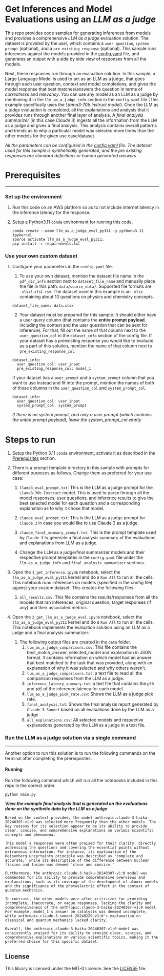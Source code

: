 # Get Inferences and Model Evaluations using an _LLM as a judge_

This repo provides code samples for generating inferences from models and provides a comprehensive _LLM as a judge_ evaluation solution. The dataset is provided by the user, which contains a `user question`, `system prompt` (optional), and a `pre existing response` (optional). This sample runs inferences against the models provided in the [config.yaml](config.yaml) file, and generates an output with a side by side view of responses from all the models. 

Next, these responses run through an evaluation solution. In this sample, a Large Language Model is used to act as an LLM as a judge, that goes through each user question, context and model completions, and gives the model response that best matches/answers the question in terms of _correctness_ and _relevancy_. You can use any model as an LLM as a judge by mentioning it in the `llm_as_a_judge_info` section in the `config.yaml` file (This example specifically uses the _Llama3-70b instruct model_). Once the LLM as a judge evaluation is completed, all the explanations and analysis that it provides runs through another final layer of analysis. A _final analysis summarizer_ (in this case _Claude 3_) ingests all the information from the LLM as a judge and gives a final analysis. This analysis contains overall patterns and trends as to why a particular model was selected more times than the other models for the given use case/dataset.

*All the parameters can be configured in the [config.yaml](config.yaml) file. The dataset used for this sample is synthetically generated, and the pre existing responses are standard definitions or human generated answers*

# Prerequisites
---

### Set up the environment

1. Run this code on an AWS platform so as to not include internet latency in the inference latency for the response.

1. Setup a Python3.11 `conda` environment for running this code.

    ```{.bash}
    conda create --name llm_as_a_judge_eval_py311 -y python=3.11 ipykernel
    source activate llm_as_a_judge_eval_py311;
    pip install -r requirements.txt
    ```

### Use your own custom dataset

1. Configure your parameters in the `config.yaml` file. 

    1. To use your own dataset, mention the dataset file name in the `pdf_dir_info` section next to `dataset_file_name` and manually place the file in this path: `data/source_data/`. Supported file formats are
    `.xlsx`/`.xls`/`.csv`. The dataset used in this example is an `.xlsx` containing about 10 questions on physics and chemistry concepts.

    ```{.yaml}
    dataset_file_name: data.xlsx
    ```

    2. Your dataset must be prepared for this sample. It should either have a user query column (that contains the **entire prompt payload**, including the context and the user question that can be sent for inference). For that, fill out the name of that column next to the `user_question_col` in the `dataset_info` section of the config file. If your dataset has a preexisting response you would like to evaluate as a part of this solution, mention the name of that column next to `pre_existing_response_col`.
    
    ```{.yaml}
    dataset_info:
      user_question_col: user_input
      pre_existing_response_col: model_1
    ```
    
    If your dataset has a `user_prompt` and a `system_prompt` column that you want to use instead and fit into the prompt, mention the names of both of those columns in the `user_question_col` and `system_prompt_col`. 

    ```{.yaml}
    dataset_info:
      user_question_col: user_input
      system_prompt_col: system_prompt
    ```
    *If there is no system prompt, and only a user prompt (which contains the entire prompt payload), leave the system_prompt_col empty*

# Steps to run

1. Setup the Python 3.11 `conda` environment, activate it as described in the [Prerequisites](#prerequisites) section.

1. There is a prompt template directory in this sample with prompts for different purposes as follows. Change them as preferred for your use case:

    1. `llama3_eval_prompt.txt`: This is the LLM as a judge prompt for the `Llama3-70b Instruct` model. This is used to parse through all the model responses, user questions, and inference results to give the best selected model for each question and a corresponding explanation as to why it chose that model.

    1. `claude_eval_prompt.txt`: This is the LLM as a judge prompt for `Claude 3` in case you would like to use Claude 3 as a judge.

    1. `claude_final_summary_prompt.txt`: This is the prompt template used by `Claude 3` to generate a final analysis summary of the evaluations and explanations from LLM as a judge.

    1. Change the LLM as a judge/final summarizer models and their respective prompt templates in the `config.yaml` file under the `llm_as_a_judge_info` and `final_analysis_summarizer` sections.

1. Open the `1_get_inference.ipynb` notebook, select the `llm_as_a_judge_eval_py311` kernel and do a `Run All` to run all the cells. This notebook runs inferences on models (specified in the config file) against your custom dataset. This creates the following files:
    1. `all_results.csv`: This file contains the results/responses from all the models that ran inferences, original question, target responses (if any) and their associated metrics.

1. Open the `2_get_llm_as_a_judge_eval.ipynb` notebook, select the `llm_as_a_judge_eval_py311` kernel and do a `Run All` to run all the cells. This notebook implements the evaluation solution using an LLM as a judge and a final analysis summarizer:
    1. The following output files are created in the `data` folder.
        1. `llm_as_a_judge_comparisons.csv`: This file contains the best_match_answer, selected_model and explanation in JSON format. It contains information on which model had an answer that best matched to the task that was provided, along with an explanation of why it was selected and why others weren’t.
        1. `llm_as_a_judge_comparisons.txt`: a text file to read all the comparison responses from the LLM as a judge.
        1. `inference_latency_summary.txt`: a text file that contains the `p50` and `p95` of the inference latency for each model.
        1. `llm_as_a_judge_pick_rate.csv`: Shows the LLM as a judge pick rate.
        1. `final_analysis.txt`: Shows the final analysis report generated by `Claude 3 Sonnet` based on all evaluations done by the LLM as a judge
        1. `all_explanations.csv`: All selected models and respective explanations generated by the LLM as a judge in a text file.

### Run the LLM as a judge solution via a single command
---

Another option to run this solution is to run the following commands on the terminal after completing the prerequisites:

#### Running
Run the following command which will run all the notebooks included in this repo in the correct order.

```
python main.py
```

***View the example final analysis that is generated on the evaluations done on the synthetic data by the LLM as a judge***

```
Based on the context provided, the model anthropic.claude-3-haiku-20240307-v1:0 was selected more frequently than the other models. The key reasons for its selection appear to be its ability to provide clear, concise, and comprehensive explanations on various scientific concepts and phenomena.

This model's responses were often praised for their clarity, directly addressing the questions and covering the essential points without extraneous information. For instance, its explanation of the Heisenberg uncertainty principle was described as 'complete and accurate,' while its description of the difference between nuclear fission and fusion was deemed 'clear and concise.'

Furthermore, the anthropic.claude-3-haiku-20240307-v1:0 model was commended for its ability to provide comprehensive overviews and explanations, such as its coverage of the development of atomic models and the significance of the photoelectric effect in the context of quantum mechanics.

In contrast, the other models were often criticized for providing incomplete, inaccurate, or vague responses, lacking the clarity and comprehensiveness of the anthropic.claude-3-haiku-20240307-v1:0 model. For example, model_1's answer on catalysts was deemed incomplete, while anthropic.claude-3-sonnet-20240229-v1:0's explanation on classical and quantum mechanics lacked clarity.

Overall, the anthropic.claude-3-haiku-20240307-v1:0 model was consistently praised for its ability to provide clear, concise, and comprehensive explanations on various scientific topics, making it the preferred choice for this specific dataset.
```

## License

This library is licensed under the MIT-0 License. See the [LICENSE](./LICENSE) file.
